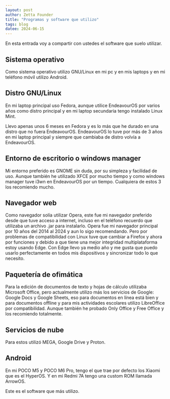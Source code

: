 ```yaml
---
layout: post
author: Zetta Founder
title: "Programas y software que utilizo"
tags: blog
datee: 2024-06-15
---
```

En esta entrada voy a compartir con ustedes el software que suelo utilizar.

## Sistema operativo

Como sistema operativo utilizo GNU/Linux en mi pc y en mis laptops y en mi teléfono móvil utilizo Android.

## Distro GNU/Linux

En mi laptop principal uso Fedora, aunque utilice EndeavourOS por varios años como distro principal y en mi laptop secundaria tengo instalado Linux Mint.

Llevo apenas unos 6 meses en Fedora y es lo más que he durado en una distro que no fuera EndeavourOS. EndeavourOS lo tuve por más de 3 años en mi laptop principal y siempre que cambiaba de distro volvía a EndeavourOS.

## Entorno de escritorio o windows manager

Mi entorno preferido es GNOME sin duda, por su simpleza y facilidad de uso. Aunque también he utilizado XFCE por mucho tiempo y como windows manager tuve i3wn en EndeavourOS por un tiempo. Cualquiera de estos 3 los recomiendo mucho.

## Navegador web

Como navegador solía utilizar Opera, este fue mi navegador preferido desde que tuve acceso a internet, incluso en el teléfono recuerdo que utilizaba un archivo .jar para instalarlo. Opera fue mi navegador principal por 10 años del 2014 al 2024 y aun lo sigo recomendando. Pero por problemas de compatibilidad con Linux tuve que cambiar a Firefox y ahora por funciones y debido a que tiene una mejor integridad multiplataforma estoy usando Edge. Con Edge llevo ya medio año y me gusta que puedo usarlo perfectamente en todos mis dispositivos y sincronizar todo lo que necesito.

## Paquetería de ofimática

Para la edición de documentos de texto y hojas de cálculo utilizaba Microsoft Office, pero actualmente utilizo más los servicios de Google: Google Docs y Google Sheets, eso para documentos en línea está bien y para documentos offline y para mis actividades escolares utilizo LibreOffice por compatibilidad. Aunque también he probado Only Office y Free Office y los recomiendo totalmente.

## Servicios de nube

Para estos utilizó MEGA, Google Drive y Proton.

## Android

En mi POCO M5 y POCO M6 Pro, tengo el que trae por defecto los Xiaomi que es el HyperOS. Y en mi Redmi 7A tengo una custom ROM llamada ArrowOS.

Este es el software que más utilizo.